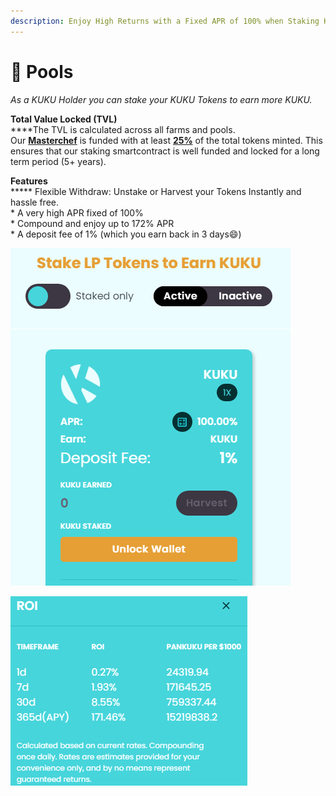```yaml
---
description: Enjoy High Returns with a Fixed APR of 100% when Staking KUKU
---
```


# 🥞 Pools

_As a KUKU Holder you can stake your KUKU Tokens to earn more KUKU._

**Total Value Locked (TVL)**\
****The TVL is calculated across all farms and pools.\
Our [**Masterchef**](../../knowledge-center/the-project/smart-contracts.md) is funded with at least [**25%**](../the-token-kuku/token-distribution.md) of the total tokens minted. This ensures that our staking smartcontract is well funded and locked for a long term period (5+ years).

**Features**\
****\* Flexible Withdraw: Unstake or Harvest your Tokens Instantly and hassle free.\
\* A very high APR fixed of 100%\
\* Compound and enjoy up to 172% APR\
\* A deposit fee of 1% (which you earn back in 3 days:smile:)

![Enjoy High Returns with a Fixed APR of 100%](../../.gitbook/assets/pools.png)

![Compound your intrest and earn up to 172% APR](../../.gitbook/assets/roipools.png)
